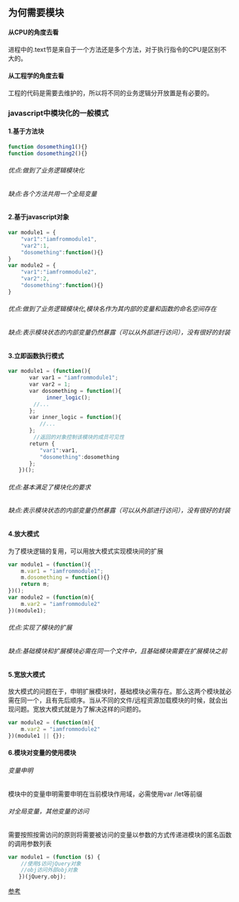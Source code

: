 ## 为何需要模块
#### 从CPU的角度去看
进程中的.text节是来自于一个方法还是多个方法，对于执行指令的CPU是区别不大的。
#### 从工程学的角度去看
工程的代码是需要去维护的，所以将不同的业务逻辑分开放置是有必要的。
### javascript中模块化的一般模式
#### 1.基于方法块

```javascript
function dosomething1(){}
function dosomething2(){}
```

###### 优点:做到了业务逻辑模块化
###### 缺点:各个方法共用一个全局变量

#### 2.基于javascript对象

```javascript
var module1 = {
	"var1":"iamfrommodule1",
	"var2":1,
	"dosomething":function(){}
}
var module2 = {
	"var1":"iamfrommodule2",
	"var2":2,
	"dosomething":function(){}
}
```

###### 优点:做到了业务逻辑模块化,模块名作为其内部的变量和函数的命名空间存在
###### 缺点:表示模块状态的内部变量仍然暴露（可以从外部进行访问），没有很好的封装

#### 3.立即函数执行模式
```javascript
var module1 = (function(){
　　　　var var1 = "iamfrommodule1";
　　　　var var2 = 1;
　　　　var dosomething = function(){
    		inner_logic();
		//...
　　　　};
　　　　var inner_logic = function(){
　　　　　　//...
　　　　};
    	//返回的对象控制该模块的成员可见性
　　　　return {
　　　　　　"var1":var1,
　　　　　　"dosomething":dosomething
　　　　};
　　})();
  ```
  
###### 优点:基本满足了模块化的要求
###### 缺点:表示模块状态的内部变量仍然暴露（可以从外部进行访问），没有很好的封装

#### 4.放大模式
为了模块逻辑的复用，可以用放大模式实现模块间的扩展
```javascript
var module1 = (function(){
	m.var1 = "iamfrommodule1";
	m.dosomething = function(){}
	return m;
})();
var module2 = (function(m){
	m.var2 = "iamfrommodule2"
})(module1);
```
###### 优点:实现了模块的扩展
###### 缺点:基础模块和扩展模块必需在同一个文件中，且基础模块需要在扩展模块之前

#### 5.宽放大模式
放大模式的问题在于，申明扩展模块时，基础模块必需存在。那么这两个模块就必需在同一个，且有先后顺序。当从不同的文件/远程资源加载模块的时候，就会出现问题。宽放大模式就是为了解决这样的问题的。
```javascript
var module2 = (function(m){
	m.var2 = "iamfrommodule2"
})(module1 || {});
```

#### 6.模块对变量的使用模块
###### 变量申明
模块中的变量申明需要申明在当前模块作用域，必需使用var /let等前缀
###### 对全局变量，其他变量的访问
需要按照按需访问的原则将需要被访问的变量以参数的方式传递进模块的匿名函数的调用参数列表<br>
```javascript
var module1 = (function ($) {
	//使用$访问jQuery对象
	//obj访问外部obj对象
　　})(jQuery,obj);
```



[参考](http://www.adequatelygood.com/JavaScript-Module-Pattern-In-Depth.html)
